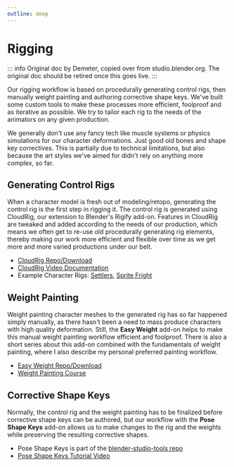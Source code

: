 ```yaml
---
outline: deep
---
```


# Rigging

::: info
Original doc by Demeter, copied over from studio.blender.org. The original doc should be retired once this goes live.
:::


Our rigging workflow is based on procedurally generating control rigs, then manually weight painting and authoring corrective shape keys. We've built some custom tools to make these processes more efficient, foolproof and as iterative as possible. We try to tailor each rig to the needs of the animators on any given production.

We generally don't use any fancy tech like muscle systems or physics simulations for our character deformations. Just good old bones and shape key correctives. This is partially due to technical limitations, but also because the art styles we've aimed for didn't rely on anything more complex, so far.

## Generating Control Rigs
When a character model is fresh out of modeling/retopo, generating the control rig is the first step in rigging it. The control rig is generated using CloudRig, our extension to Blender's Rigify add-on. Features in CloudRig are tweaked and added according to the needs of our production, which means we often get to re-use old procedurally generating rig elements, thereby making our work more efficient and flexible over time as we get more and more varied productions under our belt.

* [CloudRig Repo/Download](https://gitlab.com/blender/CloudRig)  
* [CloudRig Video Documentation](https://studio.blender.org/training/blender-studio-rigging-tools/)   
* Example Character Rigs: [Settlers](https://studio.blender.org/films/settlers/5e8f16fd9e1df355918c30e9/), [Sprite Fright](https://studio.blender.org/characters/)

## Weight Painting
Weight painting character meshes to the generated rig has so far happened simply manually, as there hasn't been a need to mass produce characters with high quality deformation. Still, the **Easy Weight** add-on helps to make this manual weight painting workflow efficient and foolproof. There is also a short series about this add-on combined with the fundamentals of weight painting, where I also describe my personal preferred painting workflow.  

* [Easy Weight Repo/Download](https://gitlab.com/blender/easy_weight)  
* [Weight Painting Course](https://studio.blender.org/training/weight-painting/)

## Corrective Shape Keys
Normally, the control rig and the weight painting has to be finalized before corrective shape keys can be authored, but our workflow with the **Pose Shape Keys** add-on allows us to make changes to the rig and the weights while preserving the resulting corrective shapes.

* Pose Shape Keys is part of the [blender-studio-tools repo](https://projects.blender.org/studio/blender-studio-tools)  
* [Pose Shape Keys Tutorial Video](https://studio.blender.org/training/blender-studio-rigging-tools/pose-shape-keys/)
